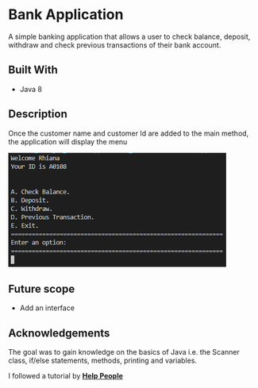 # Bank Application
A simple banking application that allows a user to check balance, deposit, withdraw and check previous transactions
of their bank account. 

## Built With
* Java 8

## Description
Once the customer name and customer Id are added to the main method, the application will display the menu

![Menu](/readme_images/menu.png)




## Future scope
* Add an interface

## Acknowledgements
The goal was to gain knowledge on the basics of Java i.e. the Scanner class, if/else statements, methods, printing and variables.

I followed a tutorial by [**Help People** ](https://www.youtube.com/watch?v=wQbEH4tVMJA&t=1030s)